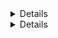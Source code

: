 <details>
##Чек-лист верстки веб приложения Я Самокат
![Checkone](https://i.ibb.co/FBKnPdJ/image.jpg)
</details>
<details>

![Checkone](https://i.ibb.co/FBKnPdJ/image.jpg)
</details>
